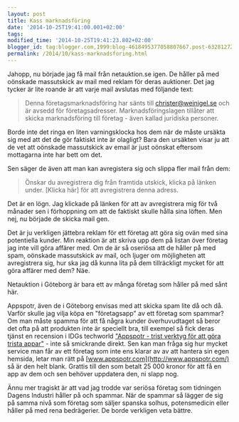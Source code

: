 ```yaml
---
layout: post
title: Kass marknadsföring
date: '2014-10-25T19:41:00.001+02:00'
tags:
modified_time: '2014-10-25T19:41:23.802+02:00'
blogger_id: tag:blogger.com,1999:blog-4618495377058807667.post-6328127237228606104
permalink: /2014/10/kass-marknadsforing.html
---
```


Jahopp, nu började jag få mail från netauktion.se igen.  De håller på
med oönskade massutskick av mail med reklam för deras auktioner.  Det
jag tycker är lite roande är att varje mail avslutas med följande
text:

> Denna företagsmarknadsföring har sänts till christer@weinigel.se och
är avsedd för företagsadresser. Marknadsföringslagen tillåter att
skicka marknadsföring till företag - även kallad juridiska personer.

Borde inte det ringa en liten varningsklocka hos dem när de måste
ursäkta sig med att det de gör faktiskt inte är olagligt?  Bara den
ursäkten visar ju att de vet att oönskade massutskick av email är just
oönskat eftersom mottagarna inte har bett om det.

Sen säger de även att man kan avregistera sig och slippa fler mail
från dem:

> Önskar du avregistrera dig från framtida utskick, klicka på länken
under.  [Klicka här] för att avregistrera denna adress.

Det är en lögn.  Jag klickade på länken för att av avregistrera mig
för två månader sen i förhoppning om att de faktiskt skulle hålla sina
löften.  Men nej, nu började de skicka mail gen.

Det är ju verkligen jättebra reklam för ett företag att göra sig ovän
med sina potentiella kunder.  Min reaktion är att skriva upp dem på
listan över företag jag inte vill göra affärer med.  Om de är så
oseriösa att de håller på med spam, oönskade massutskick av mail, och
ljuger om möjligheten att avregistrera sig, hur ska jag då kunna lita
på dem tillräckligt mycket för att göra affärer med dem? Näe.

Netauktion i Göteborg är bara ett av många företag som håller på med
sånt här.

Appspotr, även de i Göteborg envisas med att skicka spam lite då och
då.  Varför skulle jag vilja köpa en "företagsapp" av ett företag som
spammar?  Om man måste spamma för att få några kunder överhuvudtaget
så beror det ofta på att produkten inte är speciellt bra, till exempel
så fick deras tjänst en recension i IDGs techworld ["Appspotr - trist
verktyg för att göra trista
appar"](http://techworld.idg.se/2.2524/1.525767/appspotr--trist-verktyg-for-att-gora-trista-appar) - inte så smickrande direkt.  Sen kan man fråga
sig hur mycket service man får av ett företag som inte ens klarar av
av att hantera sin egen hemsida, letar man rätt på
[www.appspotr.com](http://www.appspotr.com/) så är den helt blank.
Grattis till den som betalt 25 000 kronor för att få en app av dem och
sen behöver uppdatera den, ni slapp nog.

Ännu mer tragiskt är att vad jag trodde var seriösa företag som
tidningen Dagens Industri håller på och spammar.  När de spammar så
lägger de sig på samma nivå som företag som säljer spanska solhus,
potensmedicin eller håller på med rena bedrägerier.  De borde
verkligen veta bättre.


